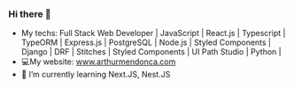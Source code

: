 ### Hi there 👋
- My techs: Full Stack Web Developer | JavaScript | React.js | Typescript | TypeORM | Express.js | PostgreSQL | Node.js | Styled Components | Django | DRF | Stitches | Styled Components | UI Path Studio | Python | 
- 💻My website: [ www.arthurmendonca.com ](https://www.arthurmendonca.com)
- 🌱 I’m currently learning Next.JS, Nest.JS

<!--
**arthur-mendonca/arthur-mendonca** is a ✨ _special_ ✨ repository because its `README.md` (this file) appears on your GitHub profile.

Here are some ideas to get you started:

- 🔭 I’m currently working on ...
- 🌱 I’m currently learning ...
- 👯 I’m looking to collaborate on ...
- 🤔 I’m looking for help with ...
- 💬 Ask me about ...
- 📫 How to reach me: ...
- 😄 Pronouns: ...
- ⚡ Fun fact: ...
-->
